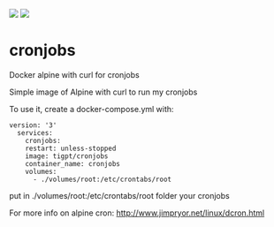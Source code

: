 [![](https://images.microbadger.com/badges/image/tigpt/cronjobs.svg)](https://microbadger.com/images/tigpt/cronjobs "Get your own image badge on microbadger.com")
[![](https://images.microbadger.com/badges/version/tigpt/cronjobs.svg)](https://microbadger.com/images/tigpt/cronjobs "Get your own version badge on microbadger.com")
# cronjobs
Docker alpine with curl for cronjobs

Simple image of Alpine with curl to run my cronjobs

To use it, create a docker-compose.yml with:

```
version: '3'
  services:
    cronjobs:
    restart: unless-stopped
    image: tigpt/cronjobs
    container_name: cronjobs
    volumes:
      - ./volumes/root:/etc/crontabs/root
```

put in ./volumes/root:/etc/crontabs/root folder your cronjobs

For more info on alpine cron: http://www.jimpryor.net/linux/dcron.html
